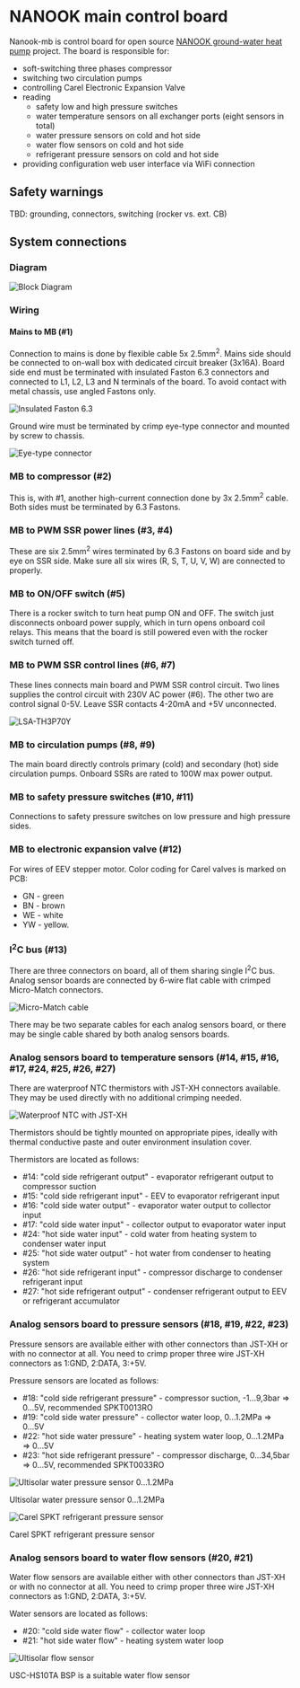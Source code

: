 # NANOOK main control board

Nanook-mb is control board for open source [NANOOK ground-water heat pump](http://www.nanook.cc) project. The board is responsible for:

- soft-switching three phases compressor
- switching two circulation pumps
- controlling Carel Electronic Expansion Valve
- reading
  - safety low and high pressure switches
  - water temperature sensors on all exchanger ports (eight sensors in total)
  - water pressure sensors on cold and hot side
  - water flow sensors on cold and hot side
  - refrigerant pressure sensors on cold and hot side
- providing configuration web user interface via WiFi connection

## Safety warnings
TBD: grounding, connectors, switching (rocker vs. ext. CB)

## System connections

### Diagram
![Block Diagram](images/dia.png)

### Wiring

#### Mains to MB (#1)
Connection to mains is done by flexible cable 5x 2.5mm<sup>2</sup>. Mains side should be connected to on-wall box with dedicated circuit breaker (3x16A). Board side end must be terminated with insulated Faston 6.3 connectors and connected to L1, L2, L3 and N terminals of the board. To avoid contact with metal chassis, use angled Fastons only.

![Insulated Faston 6.3](images/faston-6.3-angle.jpg)

Ground wire must be terminated by crimp eye-type connector and mounted by screw to chassis.

![Eye-type connector](images/eye.jpg)

### MB to compressor (#2)
This is, with #1, another high-current connection done by 3x 2.5mm<sup>2</sup> cable. Both sides must be terminated by 6.3 Fastons. 

### MB to PWM SSR power lines (#3, #4)
These are six 2.5mm<sup>2</sup> wires terminated by 6.3 Fastons on board side and by eye on SSR side. Make sure all six wires (R, S, T, U, V, W) are connected to properly.

### MB to ON/OFF switch (#5)
There is a rocker switch to turn heat pump ON and OFF. The switch just disconnects onboard power supply, which in turn opens onboard coil relays. This means that the board is still powered even with the rocker switch turned off.

### MB to PWM SSR control lines (#6, #7)
These lines connects main board and PWM SSR control circuit. Two lines supplies the control circuit with 230V AC power (#6). The other two are control signal 0-5V. Leave SSR contacts 4-20mA and +5V unconnected.

![LSA-TH3P70Y](images/LSA-TH3P70Y.jpg)

### MB to circulation pumps (#8, #9)
The main board directly controls primary (cold) and secondary (hot) side circulation pumps. Onboard SSRs are rated to 100W max power output.

### MB to safety pressure switches (#10, #11)
Connections to safety pressure switches on low pressure and high pressure sides.

### MB to electronic expansion valve (#12)
For wires of EEV stepper motor. Color coding for Carel valves is marked on PCB:
- GN - green
- BN - brown
- WE - white
- YW - yellow.

### I<sup>2</sup>C bus (#13)
There are three connectors on board, all of them sharing single I<sup>2</sup>C bus. Analog sensor boards are connected by 6-wire flat cable with crimped Micro-Match connectors. 

![Micro-Match cable](images/mm-6.jpg)

There may be two separate cables for each analog sensors board, or there may be single cable shared by both analog sensors boards.

### Analog sensors board to temperature sensors (#14, #15, #16, #17, #24, #25, #26, #27)
There are waterproof NTC thermistors with JST-XH connectors available. They may be used directly with no additional crimping needed.

![Waterproof NTC with JST-XH](images/ntc.jpg)

Thermistors should be tightly mounted on appropriate pipes, ideally with thermal conductive paste and outer environment insulation cover.

Thermistors are located as follows:
- #14: "cold side refrigerant output" - evaporator refrigerant output to compressor suction
- #15: "cold side refrigerant input" - EEV to evaporator refrigerant input
- #16: "cold side water output" - evaporator water output to collector input
- #17: "cold side water input" - collector output to evaporator water input
- #24: "hot side water input" - cold water from heating system to condenser water input
- #25: "hot side water output" - hot water from condenser to heating system
- #26: "hot side refrigerant input" - compressor discharge to condenser refrigerant input
- #27: "hot side refrigerant output" - condenser refrigerant output to EEV or refrigerant accumulator

### Analog sensors board to pressure sensors (#18, #19, #22, #23)
Pressure sensors are available either with other connectors than JST-XH or with no connector at all. You need to crimp proper three wire JST-XH connectors as 1:GND, 2:DATA, 3:+5V.

Pressure sensors are located as follows:
- #18: "cold side refrigerant pressure" - compressor suction, -1...9,3bar => 0...5V, recommended SPKT0013RO
- #19: "cold side water pressure" - collector water loop, 0...1.2MPa => 0...5V
- #22: "hot side water pressure" - heating system water loop, 0...1.2MPa => 0...5V
- #23: "hot side refrigerant pressure" - compressor discharge, 0...34,5bar => 0...5V, recommended SPKT0033RO


![Ultisolar water pressure sensor 0...1.2MPa](images/ultisolar-water-pressure.jpg)

Ultisolar water pressure sensor 0...1.2MPa


![Carel SPKT refrigerant pressure sensor](images/spkt.jpg)

Carel SPKT refrigerant pressure sensor


### Analog sensors board to water flow sensors (#20, #21)
Water flow sensors are available either with other connectors than JST-XH or with no connector at all. You need to crimp proper three wire JST-XH connectors as 1:GND, 2:DATA, 3:+5V.

Water sensors are located as follows:
- #20: "cold side water flow" - collector water loop
- #21: "hot side water flow" - heating system water loop

![Ultisolar flow sensor](images/ultisolar-flow-1.jpg)

USC-HS10TA BSP is a suitable water flow sensor